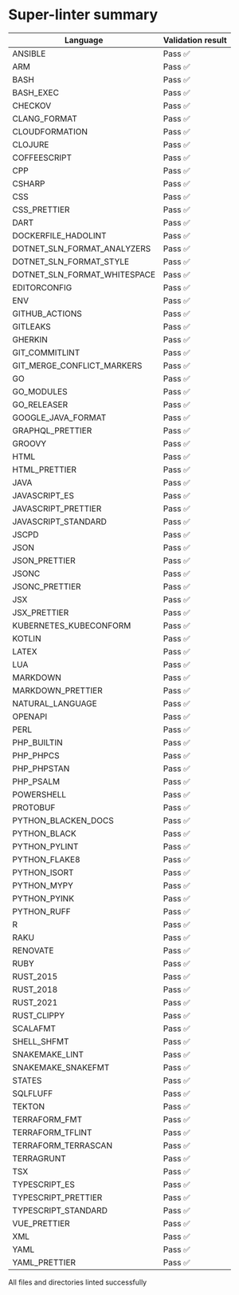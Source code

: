 # Super-linter summary

<!-- textlint-disable terminology -->

| Language                     | Validation result |
| ---------------------------- | ----------------- |
| ANSIBLE                      | Pass ✅           |
| ARM                          | Pass ✅           |
| BASH                         | Pass ✅           |
| BASH_EXEC                    | Pass ✅           |
| CHECKOV                      | Pass ✅           |
| CLANG_FORMAT                 | Pass ✅           |
| CLOUDFORMATION               | Pass ✅           |
| CLOJURE                      | Pass ✅           |
| COFFEESCRIPT                 | Pass ✅           |
| CPP                          | Pass ✅           |
| CSHARP                       | Pass ✅           |
| CSS                          | Pass ✅           |
| CSS_PRETTIER                 | Pass ✅           |
| DART                         | Pass ✅           |
| DOCKERFILE_HADOLINT          | Pass ✅           |
| DOTNET_SLN_FORMAT_ANALYZERS  | Pass ✅           |
| DOTNET_SLN_FORMAT_STYLE      | Pass ✅           |
| DOTNET_SLN_FORMAT_WHITESPACE | Pass ✅           |
| EDITORCONFIG                 | Pass ✅           |
| ENV                          | Pass ✅           |
| GITHUB_ACTIONS               | Pass ✅           |
| GITLEAKS                     | Pass ✅           |
| GHERKIN                      | Pass ✅           |
| GIT_COMMITLINT               | Pass ✅           |
| GIT_MERGE_CONFLICT_MARKERS   | Pass ✅           |
| GO                           | Pass ✅           |
| GO_MODULES                   | Pass ✅           |
| GO_RELEASER                  | Pass ✅           |
| GOOGLE_JAVA_FORMAT           | Pass ✅           |
| GRAPHQL_PRETTIER             | Pass ✅           |
| GROOVY                       | Pass ✅           |
| HTML                         | Pass ✅           |
| HTML_PRETTIER                | Pass ✅           |
| JAVA                         | Pass ✅           |
| JAVASCRIPT_ES                | Pass ✅           |
| JAVASCRIPT_PRETTIER          | Pass ✅           |
| JAVASCRIPT_STANDARD          | Pass ✅           |
| JSCPD                        | Pass ✅           |
| JSON                         | Pass ✅           |
| JSON_PRETTIER                | Pass ✅           |
| JSONC                        | Pass ✅           |
| JSONC_PRETTIER               | Pass ✅           |
| JSX                          | Pass ✅           |
| JSX_PRETTIER                 | Pass ✅           |
| KUBERNETES_KUBECONFORM       | Pass ✅           |
| KOTLIN                       | Pass ✅           |
| LATEX                        | Pass ✅           |
| LUA                          | Pass ✅           |
| MARKDOWN                     | Pass ✅           |
| MARKDOWN_PRETTIER            | Pass ✅           |
| NATURAL_LANGUAGE             | Pass ✅           |
| OPENAPI                      | Pass ✅           |
| PERL                         | Pass ✅           |
| PHP_BUILTIN                  | Pass ✅           |
| PHP_PHPCS                    | Pass ✅           |
| PHP_PHPSTAN                  | Pass ✅           |
| PHP_PSALM                    | Pass ✅           |
| POWERSHELL                   | Pass ✅           |
| PROTOBUF                     | Pass ✅           |
| PYTHON_BLACKEN_DOCS          | Pass ✅           |
| PYTHON_BLACK                 | Pass ✅           |
| PYTHON_PYLINT                | Pass ✅           |
| PYTHON_FLAKE8                | Pass ✅           |
| PYTHON_ISORT                 | Pass ✅           |
| PYTHON_MYPY                  | Pass ✅           |
| PYTHON_PYINK                 | Pass ✅           |
| PYTHON_RUFF                  | Pass ✅           |
| R                            | Pass ✅           |
| RAKU                         | Pass ✅           |
| RENOVATE                     | Pass ✅           |
| RUBY                         | Pass ✅           |
| RUST_2015                    | Pass ✅           |
| RUST_2018                    | Pass ✅           |
| RUST_2021                    | Pass ✅           |
| RUST_CLIPPY                  | Pass ✅           |
| SCALAFMT                     | Pass ✅           |
| SHELL_SHFMT                  | Pass ✅           |
| SNAKEMAKE_LINT               | Pass ✅           |
| SNAKEMAKE_SNAKEFMT           | Pass ✅           |
| STATES                       | Pass ✅           |
| SQLFLUFF                     | Pass ✅           |
| TEKTON                       | Pass ✅           |
| TERRAFORM_FMT                | Pass ✅           |
| TERRAFORM_TFLINT             | Pass ✅           |
| TERRAFORM_TERRASCAN          | Pass ✅           |
| TERRAGRUNT                   | Pass ✅           |
| TSX                          | Pass ✅           |
| TYPESCRIPT_ES                | Pass ✅           |
| TYPESCRIPT_PRETTIER          | Pass ✅           |
| TYPESCRIPT_STANDARD          | Pass ✅           |
| VUE_PRETTIER                 | Pass ✅           |
| XML                          | Pass ✅           |
| YAML                         | Pass ✅           |
| YAML_PRETTIER                | Pass ✅           |

<!-- textlint-enable terminology -->

All files and directories linted successfully
